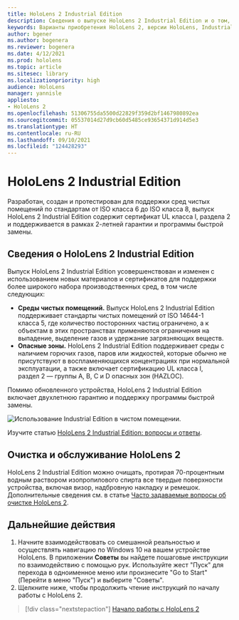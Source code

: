 ```yaml
---
title: HoloLens 2 Industrial Edition
description: Сведения о выпуске HoloLens 2 Industrial Edition и о том, что делать после получения устройства.
keywords: Варианты приобретения HoloLens 2, версии HoloLens, Industrial Edition
author: bgener
ms.author: bogenera
ms.reviewer: bogenera
ms.date: 4/12/2021
ms.prod: hololens
ms.topic: article
ms.sitesec: library
ms.localizationpriority: high
audience: HoloLens
manager: yannisle
appliesto:
- HoloLens 2
ms.openlocfilehash: 51306755da5500d22829f359d2bf1467980892ea
ms.sourcegitcommit: 05537014d27d9cb60d5485ce93654371d914d5e3
ms.translationtype: HT
ms.contentlocale: ru-RU
ms.lasthandoff: 09/10/2021
ms.locfileid: "124428293"
---
```

# <a name="hololens-2-industrial-edition"></a>HoloLens 2 Industrial Edition

Разработан, создан и протестирован для поддержки сред чистых помещений по стандартам от ISO класса 6 до ISO класса 8, выпуск HoloLens 2 Industrial Edition содержит сертификат UL класса I, раздела 2 и поддерживается в рамках 2-летней гарантии и программы быстрой замены.

## <a name="learn-about-hololens-2-industrial-edition"></a>Сведения о HoloLens 2 Industrial Edition

Выпуск HoloLens 2 Industrial Edition усовершенствован и изменен с использованием новых материалов и сертификатов для поддержки более широкого набора производственных сред, в том числе следующих:

- **Среды чистых помещений.** Выпуск HoloLens 2 Industrial Edition поддерживает стандарты чистых помещений от ISO 14644-1 класса 5, где количество посторонних частиц ограничено, а к объектам в этих пространствах применяются ограничения на выпадение, выделение газов и удержание загрязняющих веществ.
- **Опасные зоны.** HoloLens 2 Industrial Edition поддерживает среды с наличием горючих газов, паров или жидкостей, которые обычно не присутствуют в воспламеняющихся концентрациях при нормальной эксплуатации, а также включает сертификацию UL класса I, раздел 2 — группы A, B, C и D опасных зон (HAZLOC).

Помимо обновленного устройства, HoloLens 2 Industrial Edition включает двухлетнюю гарантию и поддержку программы быстрой замены.

![Использование Industrial Edition в чистом помещении.](./images/ie-small-pic.png)

Изучите статью [HoloLens 2 Industrial Edition: вопросы и ответы](hololens2-industrial-edition-faq.md).

## <a name="cleaning-and-handling-hololens-2"></a>Очистка и обслуживание HoloLens 2

HoloLens 2 Industrial Edition можно очищать, протирая 70-процентным водным раствором изопропилового спирта все твердые поверхности устройства, включая визор, надбровную накладку и ремешок. Дополнительные сведения см. в статье [Часто задаваемые вопросы об очистке HoloLens 2](/hololens/hololens2-maintenance).

## <a name="next-steps"></a>Дальнейшие действия

1. Начните взаимодействовать со смешанной реальностью и осуществлять навигацию по Windows 10 на вашем устройстве HoloLens. В приложении **Советы** вы найдете пошаговые инструкции по взаимодействию с помощью рук. Используйте жест "Пуск" для перехода в одноименное меню или произнесите "Go to Start" (Перейти в меню "Пуск") и выберите "Советы".
1. Щелкните ниже, чтобы продолжить чтение инструкций по началу работы с HoloLens 2.

> [!div class="nextstepaction"]
> [Начало работы с HoloLens 2](hololens2-basic-usage.md)